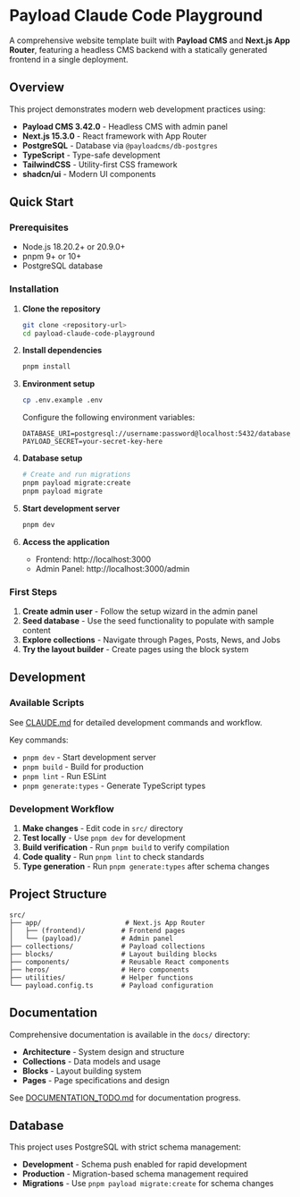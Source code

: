 # Payload Claude Code Playground

A comprehensive website template built with **Payload CMS** and **Next.js App Router**, featuring a headless CMS backend with a statically generated frontend in a single deployment.

## Overview

This project demonstrates modern web development practices using:
- **Payload CMS 3.42.0** - Headless CMS with admin panel
- **Next.js 15.3.0** - React framework with App Router
- **PostgreSQL** - Database via `@payloadcms/db-postgres`
- **TypeScript** - Type-safe development
- **TailwindCSS** - Utility-first CSS framework
- **shadcn/ui** - Modern UI components

## Quick Start

### Prerequisites

- Node.js 18.20.2+ or 20.9.0+
- pnpm 9+ or 10+
- PostgreSQL database

### Installation

1. **Clone the repository**
   ```bash
   git clone <repository-url>
   cd payload-claude-code-playground
   ```

2. **Install dependencies**
   ```bash
   pnpm install
   ```

3. **Environment setup**
   ```bash
   cp .env.example .env
   ```
   
   Configure the following environment variables:
   ```env
   DATABASE_URI=postgresql://username:password@localhost:5432/database_name
   PAYLOAD_SECRET=your-secret-key-here
   ```

4. **Database setup**
   ```bash
   # Create and run migrations
   pnpm payload migrate:create
   pnpm payload migrate
   ```

5. **Start development server**
   ```bash
   pnpm dev
   ```

6. **Access the application**
   - Frontend: http://localhost:3000
   - Admin Panel: http://localhost:3000/admin

### First Steps

1. **Create admin user** - Follow the setup wizard in the admin panel
2. **Seed database** - Use the seed functionality to populate with sample content
3. **Explore collections** - Navigate through Pages, Posts, News, and Jobs
4. **Try the layout builder** - Create pages using the block system

## Development

### Available Scripts

See [CLAUDE.md](./CLAUDE.md) for detailed development commands and workflow.

Key commands:
- `pnpm dev` - Start development server
- `pnpm build` - Build for production
- `pnpm lint` - Run ESLint
- `pnpm generate:types` - Generate TypeScript types

### Development Workflow

1. **Make changes** - Edit code in `src/` directory
2. **Test locally** - Use `pnpm dev` for development
3. **Build verification** - Run `pnpm build` to verify compilation
4. **Code quality** - Run `pnpm lint` to check standards
5. **Type generation** - Run `pnpm generate:types` after schema changes

## Project Structure

```
src/
├── app/                     # Next.js App Router
│   ├── (frontend)/         # Frontend pages
│   └── (payload)/          # Admin panel
├── collections/            # Payload collections
├── blocks/                 # Layout building blocks
├── components/             # Reusable React components
├── heros/                  # Hero components
├── utilities/              # Helper functions
└── payload.config.ts       # Payload configuration
```

## Documentation

Comprehensive documentation is available in the `docs/` directory:

- **Architecture** - System design and structure
- **Collections** - Data models and usage
- **Blocks** - Layout building system
- **Pages** - Page specifications and design

See [DOCUMENTATION_TODO.md](./DOCUMENTATION_TODO.md) for documentation progress.

## Database

This project uses PostgreSQL with strict schema management:

- **Development** - Schema push enabled for rapid development
- **Production** - Migration-based schema management required
- **Migrations** - Use `pnpm payload migrate:create` for schema changes